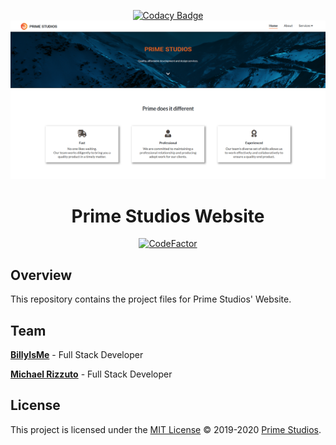 <div align="center">

[![Codacy Badge](https://api.codacy.com/project/badge/Grade/0ce96690698045169711b5bef97e02f9)](https://app.codacy.com/gh/PrimeStudios/PrimeStudios.co?utm_source=github.com&utm_medium=referral&utm_content=PrimeStudios/PrimeStudios.co&utm_campaign=Badge_Grade_Dashboard)
[![Page Preview](./assets/img/preview.png)](https://primestudios.co/)

# Prime Studios Website

[![CodeFactor](https://www.codefactor.io/repository/github/primestudios/primestudios.co/badge)](https://www.codefactor.io/repository/github/primestudios/primestudios.co)

</div>

## Overview

This repository contains the project files for Prime Studios' Website.

## Team

**[BillyIsMe](https://github.com/TheBillyIsMe)** - Full Stack Developer

**[Michael Rizzuto](https://github.com/MichaelRizzuto)** - Full Stack Developer

## License

This project is licensed under the [MIT License](./LICENSE.md) &copy; 2019-2020 [Prime Studios](https://github.com/PrimeStudios/).
